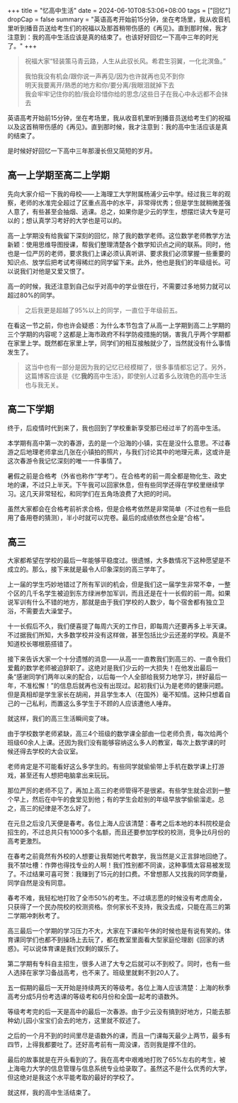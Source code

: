 +++
title = "忆高中生活"
date = 2024-06-10T08:53:06+08:00
tags = ["回忆"]
dropCap = false
summary = "英语高考开始前15分钟，坐在考场里，我从收音机里听到播音员送给考生们的祝福以及那首稍带伤感的《再见》。直到那时候，我才注意到：我的高中生活应该是真的结束了。也该好好回忆一下高中三年的时光了。"
+++

> 祝福大家“轻装策马青云路，人生从此驭长风。希君生羽翼，一化北溟鱼。”
>
> 我怕我没有机会/跟你说一声再见/因为也许就再也见不到你 \
> 明天我要离开/熟悉的地方和你/要分离/我眼泪就掉下去 \
> 我会牢牢记住你的脸/我会珍惜你给的思念/这些日子在我心中永远都不会抹去

英语高考开始前15分钟，坐在考场里，我从收音机里听到播音员送给考生们的祝福以及这首稍带伤感的《再见》。直到那时候，我才注意到：我的高中生活应该是真的结束了。

是时候好好回忆一下高中三年那漫长但又简短的岁月。

## 高一上学期至高二上学期
先向大家介绍一下我的母校——上海理工大学附属杨浦少云中学。经过我三年的观察，老师的水准完全超过了区重点高中的水平，非常得优秀；但是学生就稍微差强人意了，有些甚至会抽烟、逃课。总之，如果你是少云的学生，想摆烂读大专是可以的；想认真学习考好的大学也是可以的。

高一上学期没有给我留下深刻的回忆，除了我的数学老师。这位数学老师教学方法新颖：使用思维导图授课，帮我们整理清楚各个数学知识点之间的联系。同时，他也是一位严厉的老师，要求我们上课必须认真听讲、要求我们必须掌握一些重要的知识点、放学后把考试考得稀烂的同学留下来。此外，他也是我们的年级组长。可以说我们对他是又爱又恨了。

高一的时候，我还注意到自己似乎对高中的学业很在行，不需要过多地努力就可以超过80%的同学。
> 之后我更是超越了95%以上的同学，一直位于年级前五。

在看这一节之前，你也许会疑惑：为什么本节包含了从高一上学期到高二上学期的三个学期的内容呢？这都是上海市政府不科学防疫措施的锅，害我几乎两个学期都在家里上学。既然都在家里上学，同学们的相互接触就少了，当然就没有什么事情发生了。
> 这当中也有一部分是因为我的记忆已经模糊了，很多事情都忘记了。另外，这篇博客应该是《忆**我的**高中生活》，即使别人过着多么玫瑰色的高中生活也与我无关。

## 高二下学期
终于，后疫情时代到来了，我也回到了学校重新享受那已经过半了的高中生活。

本学期有高中第一次的春游，去的是一个沿海的小镇，实在是没什么意思。不过春游之后地理老师拿出几张在小镇拍的照片，与我们讨论其中的地理元素，这或许是这次春游令我记忆深刻的唯一一件事情了。

暑假之前是合格考（外省也称作“学考”）。在合格考的前一周全都是物化生、政史地的课，不过只上半天。下午我可以回家休息，但有些同学还得在学校里继续学习。这几天非常轻松，和同学们在五角场浪费了大把的时间。

虽然大家都会在合格考前祈求合格，但是合格考依然是非常简单（不过也有一些启用了备用卷的猜测），半小时就可以完卷。最后的成绩依然也全是“合格”。

## 高三
大家都希望在学校的最后一年能够平稳度过。很遗憾，大多数情况下这种愿望是不成立的。那么，接下来就是最令人印象深刻的高三学年了。

上一届的学生巧妙地错过了所有军训的机会，但是我们这一届学生非常不幸，一整个区的几千名学生被迫到东方绿洲参加军训，而且还是在十一长假的前一周。如果说军训有什么不错的地方，那就是由于我们学校的人数少，每个宿舍都有独立卫浴，不需要去大澡堂子。

十一长假后不久，我们便喜提了每周六天的工作日，即每周六还要再多上半天课。不过据我们所知，大多数学校并没有这样做，甚至包括比少云还差的学校。真是不知道校长哪根筋搭错了。

接下来告诉大家一个十分遗憾的消息——从高一一直教我们到高三的、一直令我们爱戴的数学老师被迫辞职了。这绝对是我们少云的一大损失！在他发出最后一条“感谢同学们两年以来的配合，以后每一个人全部给我努力地学习，拼好最后一年，不准松懈！”的信息后就再也没有出现过。起初我们认为是老师的健康问题。但是真相却是学生家长在胡闹，并且学生本人（在国外）毫不知情。这种只想着自己的一己私利，而置这么多学生于不顾的人应该遭他人唾弃。

就这样，我们的高三生活瞬间变了味。

由于学校数学老师紧缺，高三4个班级的数学课全部由一位老师负责，每次给两个班级60余人上课。还因为我们没有能够容纳这么多人的教室，每次上数学课的时候还得去学校的大会议室。

老师肯定是不可能看好这么多学生的。有些同学就偷偷带上手机在数学课上打游戏，甚至还有人想把电脑拿出来玩玩。

那位严厉的老师不见了，再加上高三的老师管得不是很紧。有些学生就会迟到一整个早上，然后在中午的食堂见到他；有的学生会趁别的年级早放学偷偷溜走。总之，高三的纪律是不怎么好了。

在元旦之后没几天便是春考。各位上海人应该清楚：春考之后本地的本科院校是会招生的，不过总共只有1000多个名额，而且还要参加学校的校测，竞争比6月份的高考更激烈。

在春考之前竟然有外校的人想要让我帮她代考数学，我当然是义正言辞地回绝了。我不禁吐槽：作弊也得找专业的人啊！我们性别都不同诶，这种事情太容易被发现了。不过结果可喜可贺：我赚到了15元的封口费。不曾想那人又找我的同学商量，同学自然是没有同意。

春考不难，我轻松地打败了全市50%的考生。不过填志愿的时候没有考虑周全，只获得了一个民办院校的校测资格。奈何家长不支持，我没去成，只能在高三的第二学期冲刺秋考了。

高三最后一个学期的学习压力不大，大家在下课和午休的时候也是有说有笑的。体育课同学们也都不到操场上去玩了，都在教室里面看大型家庭伦理剧《回家的诱惑》。可以说体育课是我们仅剩的娱乐了。

第二学期有专科自主招生，很多人进了大专之后就可以不到校了。同时，也有一些人选择在家学习备战高考，也不来了。班级里就剩不到20人了。

五一假期的最后一天开始是持续两天的等级考。各位上海人应该清楚：上海的秋季高考分成5月份考选课的等级考和6月份和全国一起考的语数外。

等级考考完的后一天是高中的最后一次春游。由于少云没有搞到好地方，只能去那种幼儿园小宝宝们会去的地方，这里就不叙述了。

之后的一个月不到的时间里尽是语数外的课，而且一门课每天最少上两节，最多有四节，上得我都要吐了。还好高考前有一周没课，否则我是撑不住的。

最后的故事就是在开头看到的了。我在高考中艰难地打败了65%左右的考生，被上海电力大学的信息管理与信息系统专业给录取了。虽然这不是什么优秀的大学，但这绝对是我这个水平能考取的最好的学校了。

就这样，我的高中生活结束了。
